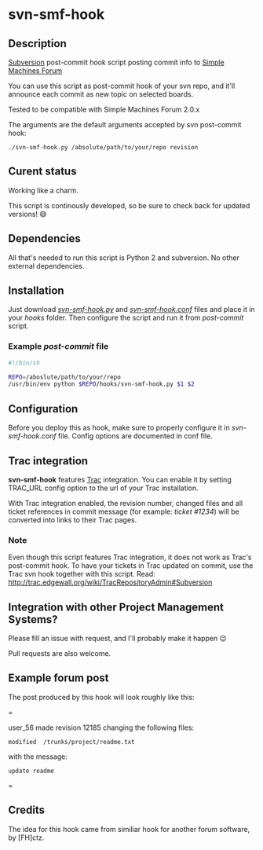 svn-smf-hook
============

## Description

[Subversion](https://subversion.apache.org/) post-commit hook script posting commit info to [Simple Machines Forum](http://www.simplemachines.org/)

You can use this script as post-commit hook of your svn repo,
and it'll announce each commit as new topic on selected boards.

Tested to be compatible with Simple Machines Forum 2.0.x

The arguments are the default arguments accepted by svn post-commit hook:

~~~
./svn-smf-hook.py /absolute/path/to/your/repo revision
~~~

## Curent status

Working like a charm.

This script is continously developed, so be sure to check back for updated versions! :smile:

## Dependencies

All that's needed to run this script is Python 2 and subversion. No other external dependencies.

## Installation

Just download [*svn-smf-hook.py*](https://raw2.github.com/spitfire05/svn-smf-hook/master/svn-smf-hook.py) and [*svn-smf-hook.conf*](https://raw2.github.com/spitfire05/svn-smf-hook/master/svn-smf-hook.conf) files and place it in your *hooks* folder. Then configure the script and run it from *post-commit* script.

### Example *post-commit* file

``` sh
#!/bin/sh

REPO=/aboslute/path/to/your/repo
/usr/bin/env python $REPO/hooks/svn-smf-hook.py $1 $2
```

## Configuration

Before you deploy this as hook, make sure to properly configure it in *svn-smf-hook.conf* file. Config options are documented in conf file.

## Trac integration

**svn-smf-hook** features [Trac](http://trac.edgewall.org/) integration. You can enable it by setting TRAC_URL config option to the url of your Trac installation.

With Trac integration enabled, the revision number, changed files and all ticket references in commit message (for example: *ticket #1234*) will be converted into links to their Trac pages.

### Note

Even though this script features Trac integration, it does not work as Trac's post-commit hook. To have your tickets in Trac updated on commit, use the Trac svn hook together with this script. Read: http://trac.edgewall.org/wiki/TracRepositoryAdmin#Subversion

## Integration with other Project Management Systems?

Please fill an issue with request, and I'll probably make it happen :wink:

Pull requests are also welcome.

## Example forum post

The post produced by this hook will look roughly like this:

=

user_56 made revision 12185 changing the following files:

~~~
modified  /trunks/project/readme.txt
~~~
with the message:

~~~
update readme
~~~

=

## Credits

The idea for this hook came from similiar hook for another forum software, by [FH]ctz.
